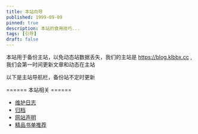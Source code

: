 ```yaml
---
title: 本站向导
published: 1999-09-09
pinned: true
description: 本站的食用技巧...
tags: [引导]
draft: false
---
```


本站用于备份主站，以免动态站数据丢失，我们的主站是 https://blog.klbbx.cc ,我们会第一时间更新文章和动态在主站

以下是主站导航栏，备份站不定时更新

====== 本站相关 ======

* [维护日志](https://blog.klbbx.cc/wzrz/)
* [归档](https://blog.klbbx.cc/guidang/)
* [网站声明](https://blog.klbbx.cc/wangzhanshengming/)
* [精品书单推荐](https://blog.klbbx.cc/tuijianshudan/)

